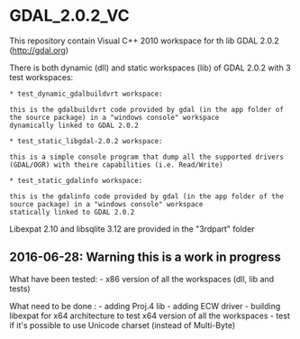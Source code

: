 # GDAL_2.0.2_VC
This repository contain Visual C++ 2010 workspace for th lib GDAL 2.0.2 (http://gdal.org)

There is both dynamic (dll) and static workspaces (lib) of GDAL 2.0.2 with 3 test workspaces:

    * test_dynamic_gdalbuildvrt workspace:
    
    this is the gdalbuildvrt code provided by gdal (in the app folder of the source package) in a "windows console" workspace
    dynamically linked to GDAL 2.0.2
    
    * test_static_libgdal-2.0.2 workspace:
    
    this is a simple console program that dump all the supported drivers (GDAL/OGR) with theire capabilities (i.e. Read/Write)
    
    * test_static_gdalinfo workspace: 
    
    this is the gdalinfo code provided by gdal (in the app folder of the source package) in a "windows console" workspace
    statically linked to GDAL 2.0.2

Libexpat 2.10 and libsqlite 3.12 are provided in the "3rdpart" folder

## 2016-06-28: Warning this is a work in progress
What have been tested:
    - x86 version of all the workspaces (dll, lib and tests) 

What need to be done :
    - adding Proj.4 lib
    - adding ECW driver
    - building libexpat for x64 architecture to test x64 version of all the workspaces
    - test if it's possible to use Unicode charset (instead of Multi-Byte)
